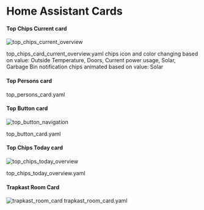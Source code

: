# Home Assistant Cards

#### Top Chips Current card
![top_chips_current_overview](https://github.com/kippesikgithub/ha_cards_interface/assets/100353268/4fe34500-c97d-4ba1-a8ba-9042f930419c)

top_chips_card_current_overview.yaml
chips icon and color changing based on value: Outside Temperature, Doors, Current power usage, Solar, Garbage Bin notification
chips animated based on value: Solar 


#### Top Persons card
top_persons_card.yaml


#### Top Button card
![top_button_navigation](https://github.com/kippesikgithub/ha_cards_interface/assets/100353268/f1ade95c-a77d-4a4b-b31f-af099f8c1018)

top_button_card.yaml


#### Top Chips Today card
![top_chips_today_overview](https://github.com/kippesikgithub/ha_cards_interface/assets/100353268/8da5b64d-24ae-4ee5-98d4-780b8c6922a5)  

top_chips_today_overview.yaml

#### Trapkast Room Card
![trapkast_room_card](https://github.com/kippesikgithub/ha_cards_interface/assets/100353268/9de6b181-02ae-4656-8920-c9d77cc54fa2)
trapkast_room_card.yaml

